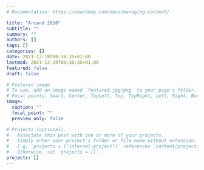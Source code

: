 ```yaml
---
# Documentation: https://wowchemy.com/docs/managing-content/

title: "Arcand 2010"
subtitle: ""
summary: ""
authors: []
tags: []
categories: []
date: 2021-12-19T00:38:35+01:00
lastmod: 2021-12-19T00:38:35+01:00
featured: false
draft: false

# Featured image
# To use, add an image named `featured.jpg/png` to your page's folder.
# Focal points: Smart, Center, TopLeft, Top, TopRight, Left, Right, BottomLeft, Bottom, BottomRight.
image:
  caption: ""
  focal_point: ""
  preview_only: false

# Projects (optional).
#   Associate this post with one or more of your projects.
#   Simply enter your project's folder or file name without extension.
#   E.g. `projects = ["internal-project"]` references `content/project/deep-learning/index.md`.
#   Otherwise, set `projects = []`.
projects: []
---
```

